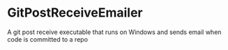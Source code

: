 # GitPostReceiveEmailer
A git post receive executable that runs on Windows and sends email when code is committed to a repo
